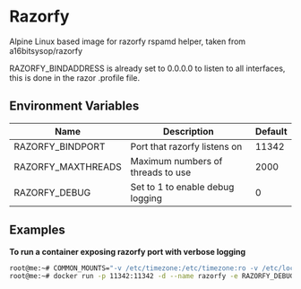 # Razorfy
Alpine Linux based image for razorfy rspamd helper, taken from a16bitsysop/razorfy

RAZORFY_BINDADDRESS is already set to 0.0.0.0 to listen to all interfaces, this is done in the razor .profile file.

## Environment Variables
| Name                | Description                                            | Default   |
| ------------------- | ------------------------------------------------------ | --------- |
| RAZORFY_BINDPORT    | Port that razorfy listens on                           | 11342     |
| RAZORFY_MAXTHREADS  | Maximum numbers of threads to use                      | 2000      |
| RAZORFY_DEBUG       | Set to 1 to enable debug logging                       | 0         |

## Examples
**To run a container exposing razorfy port with verbose logging**
```bash
root@me:~# COMMON_MOUNTS="-v /etc/timezone:/etc/timezone:ro -v /etc/localtime:/etc/localtime:ro -v /etc/locale.gen:/etc/locale.gen:ro"
root@me:~# docker run -p 11342:11342 -d --name razorfy -e RAZORFY_DEBUG=1 $COMMON_MOUNTS neomediatech/razorfy
```
